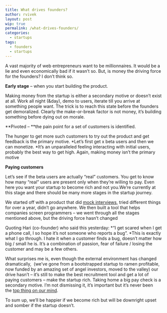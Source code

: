 ```yaml
---
title: What drives founders?
author: rvivek
layout: post
wip: true
permalink: /what-drives-founders/
categories:
  - startups
tags:
  - founders
  - startups
---
```

A vast majority of web entrepreneurs want to be millionnaires. It would be a lie and even economically bad if it wasn’t so. But, is money the driving force for the founders? I don’t think so.

**Early stage** – when you start building the product.

Making money from the startup is either a secondary motive or doesn’t exist at all. Work all night (&day), demo to users, iterate till you arrive at something people want. The trick is to reach this state before the founders get demoralized. Clearly the make-or-break factor is not money, it’s building something before dying out on morale.

**Pivoted – **the pain point for a set of customers is identified.

The hunger to get more such customers to try out the product and get feedback is the primary motive. *Let’s first get x beta users and then we can monetize. *It’s an unparalleled feeling interacting with initial users, probably the best way to get high. Again, making money isn’t the primary motive

**Paying customers**

Let’s see if the beta users are actually “real” customers. You get to know how many “real” users are present only when they’re willing to pay. Even here you want your startup to become rich and not you.We’re currently at this stage and there should be many more stages in the startup journey.

We started off with a product that did <a href="http://interviewstreet.com/mockinterview.php" target="_blank">mock interviews</a>, tried different things for over a year, didn’t go anywhere. We then built a tool that helps companies screen programmers – we went through all the stages mentioned above, but the driving force hasn’t changed

Quoting Hari (co-founder) who said this yesterday: *“I get scared when I get a phone call, I so hope it’s not someone who reports a bug”. *This is exactly what I go through. I hate it when a customer finds a bug, doesn’t matter how big / small he is. It’s a combination of passion, fear of failure / losing the customer and may be a few others.

What surprises me is, even though the external environment has changed dramatically,  (we’ve gone from a bootstrapped startup to ramen profitable, now funded by an amazing set of angel investors, moved to the valley) our drive hasn’t – it’s still to make the best recruitment tool and get a lot of paying customers – make the startup rich. Taking home a big pay check is a secondary motive. I’m not dismissing it, it’s important but it’s never been the <a href="http://paulgraham.com/top.html" target="_blank">top thing on our mind</a>.

To sum up, we’ll be happier if we become rich but will be downright upset and somber if the startup doesn’t.
